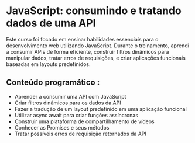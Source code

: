 # JavaScript: consumindo e tratando dados de uma API

Este curso foi focado em ensinar habilidades essenciais para o desenvolvimento web utilizando JavaScript. Durante o treinamento, aprendi a consumir APIs de forma eficiente, construir filtros dinâmicos para manipular dados, tratar erros de requisições, e criar aplicações funcionais baseadas em layouts predefinidos.

## Conteúdo programático : 

- Aprender a consumir uma API com JavaScript
- Criar filtros dinâmicos para os dados da API
- Fazer a tradução de um layout predefinido em uma aplicação funcional
- Utilizar async await para criar funções assíncronas
- Construir uma plataforma de compartilhamento de vídeos
- Conhecer as Promises e seus métodos
- Tratar possíveis erros de requisição retornados da API